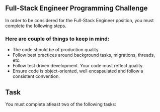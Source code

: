 ## Full-Stack Engineer Programming Challenge

In order to be considered for the Full-Stack Engineer position, you must complete the following steps. 


### Here are couple of things to keep in mind:

* The code should be of production quality.
* Follow best practices around background tasks, migrations, threads, etc.
* Follow test driven development. Your code must reflect quality.
* Ensure code is object-oriented, well encapsulated and follow a consistent convention.

## Task

You must complete atleast two of the following tasks:
